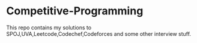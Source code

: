 # Competitive-Programming
This repo contains my solutions to SPOJ,UVA,Leetcode,Codechef,Codeforces and some other interview stuff.
